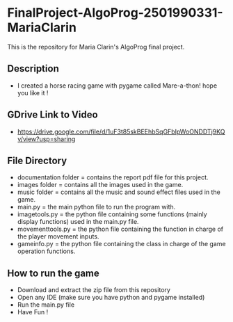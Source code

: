 # FinalProject-AlgoProg-2501990331-MariaClarin
 This is the repository for Maria Clarin's AlgoProg final project.

## Description 
* I created a horse racing game with pygame called Mare-a-thon! hope you like it !

## GDrive Link to Video 
* https://drive.google.com/file/d/1uF3t85skBEEhbSqGFbIpWoONDDTj9KQv/view?usp=sharing

## File Directory 
* documentation folder = contains the report pdf file for this project.
* images folder = contains all the images used in the game.
* music folder = contains all the music and sound effect files used in the game.
* main.py = the main python file to run the program with.
* imagetools.py = the python file containing some functions (mainly display functions) used in the main.py file.
* movementtools.py = the python file containing the function in charge of the player movement inputs.
* gameinfo.py = the python file containing the class in charge of the game operation functions.

## How to run the game 
* Download and extract the zip file from this repository
* Open any IDE (make sure you have python and pygame installed)
* Run the main.py file
* Have Fun !
